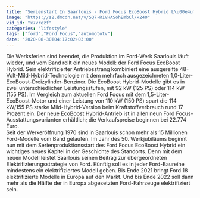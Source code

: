 ```yaml
---
title: "Serienstart In Saarlouis - Ford Focus EcoBoost Hybrid L\u00e4uft Vom Band"
image: "https://s2.dmcdn.net/v/SQ7-R1VHASohEmbCl/x240"
vid_id: "x7vrezf"
categories: "lifestyle"
tags: ["ford","Ford Focus","automototv"]
date: "2020-08-30T04:17:02+03:00"
---
```

Die Werksferien sind beendet, die Produktion im Ford-Werk Saarlouis läuft wieder, und vom Band rollt ein neues Modell: der Ford Focus EcoBoost Hybrid. Sein elektrifizierter Antriebsstrang kombiniert eine ausgereifte 48-Volt-Mild-Hybrid-Technologie mit dem mehrfach ausgezeichneten 1,0-Liter-EcoBoost-Dreizylinder-Benziner. Die EcoBoost Hybrid-Modelle gibt es in zwei unterschiedlichen Leistungsstufen, mit 92 kW (125 PS) oder 114 kW (155 PS). Im Vergleich zum aktuellen Ford Focus mit dem 1,5-Liter-EcoBoost-Motor und einer Leistung von 110 kW (150 PS) spart die 114 kW/155 PS starke Mild-Hybrid-Version beim Kraftstoffverbrauch rund 17 Prozent ein. Der neue EcoBoost Hybrid-Antrieb ist in allen neun Ford Focus-Ausstattungsvarianten erhältlich; die Verkaufspreise beginnen bei 22.774 Euro.  <br>Seit der Werkeröffnung 1970 sind in Saarlouis schon mehr als 15 Millionen Ford-Modelle vom Band gelaufen. Im Jahr des 50. Werkjubiläums beginnt nun mit dem Serienproduktionsstart des Ford Focus EcoBoost Hybrid ein wichtiges neues Kapitel in der Geschichte des Standorts. Denn mit dem neuen Modell leistet Saarlouis seinen Beitrag zur übergeordneten Elektrifizierungsstrategie von Ford. Künftig soll es in jeder Ford-Baureihe mindestens ein elektrifiziertes Modell geben. Bis Ende 2021 bringt Ford 18 elektrifizierte Modelle in Europa auf den Markt. Und bis Ende 2022 soll dann mehr als die Hälfte der in Europa abgesetzten Ford-Fahrzeuge elektrifiziert sein.
